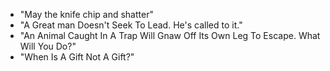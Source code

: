 - "May the knife chip and shatter"
- "A Great man Doesn't Seek To Lead. He's called to it."
- "An Animal Caught In A Trap Will Gnaw Off Its Own Leg To Escape. What Will You Do?"
- "When Is A Gift Not A Gift?"

